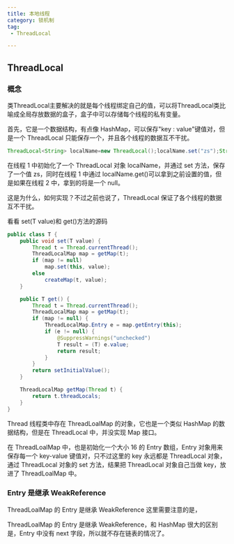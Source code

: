 ```yaml
---
title: 本地线程 
category: 锁机制 
tag:
 - ThreadLocal

---
```


## ThreadLocal

### 概念

类ThreadLocal主要解决的就是每个线程绑定自己的值，可以将ThreadLocal类比喻成全局存放数据的盒子，盒子中可以存储每个线程的私有变量。

首先，它是一个数据结构，有点像 HashMap，可以保存"key : value"键值对，但是一个 ThreadLocal 只能保存一个，并且各个线程的数据互不干扰。

```java
ThreadLocal<String> localName=new ThreadLocal();localName.set("zs");String name=localName.get();
```

在线程 1 中初始化了一个 ThreadLocal 对象 localName，并通过 set 方法，保存了一个值 zs，同时在线程 1 中通过 localName.get()可以拿到之前设置的值，但是如果在线程 2 中，拿到的将是一个 null。

这是为什么，如何实现？不过之前也说了，ThreadLocal 保证了各个线程的数据互不干扰。

看看 set(T value)和 get()方法的源码

```java
public class T {
    public void set(T value) {
        Thread t = Thread.currentThread();
        ThreadLocalMap map = getMap(t);
        if (map != null)
            map.set(this, value);
        else
            createMap(t, value);
    }

    public T get() {
        Thread t = Thread.currentThread();
        ThreadLocalMap map = getMap(t);
        if (map != null) {
            ThreadLocalMap.Entry e = map.getEntry(this);
            if (e != null) {
                @SuppressWarnings("unchecked")
                T result = (T) e.value;
                return result;
            }
        }
        return setInitialValue();
    }

    ThreadLocalMap getMap(Thread t) {
        return t.threadLocals;
    }
}

```

Thread 线程类中存在 ThreadLoalMap 的对象，它也是一个类似 HashMap 的数据结构，但是在 ThreadLocal 中，并没实现 Map 接口。

在 ThreadLoalMap 中，也是初始化一个大小 16 的 Entry 数组，Entry 对象用来保存每一个 key-value 键值对，只不过这里的 key 永远都是 ThreadLocal 对象，通过 ThreadLocal 对象的 set 方法，结果把 ThreadLocal 对象自己当做 key，放进了 ThreadLoalMap 中。

### Entry 是继承 WeakReference

ThreadLoalMap 的 Entry 是继承 WeakReference 这里需要注意的是，

ThreadLoalMap 的 Entry 是继承 WeakReference，和 HashMap 很大的区别是，Entry 中没有 next 字段，所以就不存在链表的情况了。
